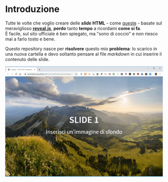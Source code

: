 # Introduzione

Tutte le volte che voglio creare delle ***slide* HTML** - come [queste](https://revealjs.com/) - basate sul meraviglioso [**reveal.js**](https://github.com/hakimel/reveal.js), **perdo** tanto **tempo** a ricordami **come si fa**.<br>
È facile, sul sito ufficiale è ben spiegato, ma "sono di coccio" e non riesco mai a farlo tosto e bene.

Questo repository nasce per **risolvere** questo mio **problema**: lo scarico in una nuova cartella e devo soltanto pensare al file *markdown* in cui inserire il contenuto delle slide.

[![](./imgs/esempio_01.png)](https://aborruso.github.io/revealjs-start)

